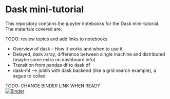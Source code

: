 # Dask mini-tutorial 

This repository contains the jupyter notebooks for the Dask mini-tutorial. The materials covered are:

TODO: review topics and add links to notebooks
- Overview of dask - How it works and when to use it. 
- Delayed, dask array, difference between single machine and distributed (maybe some extra on dashboard info)
- Transition from pandas df to dask df 
- dask-ml --> joblib with dask backend (like a grid search example), a segue to coiled

TODO: CHANGE BINDER LINK WHEN READY  
[![Binder](https://mybinder.org/badge_logo.svg)](https://mybinder.org/v2/gh/jrbourbeau/dask-binder-template/main?urlpath=lab)




